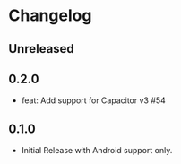 # Changelog

## Unreleased

## 0.2.0

- feat: Add support for Capacitor v3 #54

## 0.1.0

- Initial Release with Android support only.
